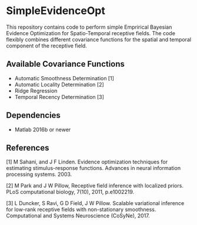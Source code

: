 # SimpleEvidenceOpt

This repository contains code to perform simple Emprirical Bayesian Evidence Optimization for Spatio-Temporal receptive fields. The code flexibly combines different covariance functions for the spatial and temporal component of the receptive field.

## Available Covariance Functions
* Automatic Smoothness Determination [1]
* Automatic Locality Determination [2]
* Ridge Regression 
* Temporal Recency Determination [3]

## Dependencies
* Matlab 2016b or newer


## References
[1] M Sahani, and J F Linden. Evidence optimization techniques for estimating stimulus-response functions. Advances in neural information processing systems. 2003.

[2] M Park and J W Pillow, Receptive field inference with localized priors. PLoS computational biology, 7(10), 2011, p.e1002219.

[3] L Duncker, S Ravi, G D Field, J W Pillow. Scalable variational inference for low-rank receptive fields with non-stationary smoothness.
Computational and Systems Neuroscience (CoSyNe), 2017.
